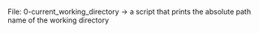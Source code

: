 File: 0-current_working_directory -> a script that prints the absolute path name of the working directory
